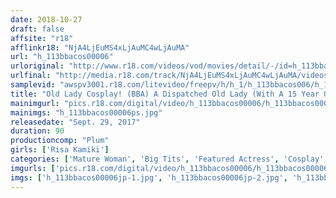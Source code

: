 ```yaml
---
date: 2018-10-27
draft: false
affsite: "r18"
afflinkr18: "NjA4LjEuMS4xLjAuMC4wLjAuMA"
url: "h_113bbacos00006"
urloriginal: "http://www.r18.com/videos/vod/movies/detail/-/id=h_113bbacos00006"
urlfinal: "http://media.r18.com/track/NjA4LjEuMS4xLjAuMC4wLjAuMA/videos/vod/movies/detail/-/id=h_113bbacos00006"
samplevid: "awspv3001.r18.com/litevideo/freepv/h/h_1/h_113bbacos006/h_113bbacos006_dmb_w.mp4"
title: "Old Lady Cosplay! (BBA) A Dispatched Old Lady (With A 15 Year Old High School Age Son) We Had This Old Mama Cosplay As Sa*lor M**n (Mr. Nakata) Risa Kamiki"
mainimgurl: "pics.r18.com/digital/video/h_113bbacos00006/h_113bbacos00006ps.jpg"
mainimgs: "h_113bbacos00006ps.jpg"
releasedate: "Sept. 29, 2017"
duration: 90
productioncomp: "Plum"
girls: ['Risa Kamiki']
categories: ['Mature Woman', 'Big Tits', 'Featured Actress', 'Cosplay', 'Creampie', 'Urination', 'Hi-Def', 'Sale (limited time)']
imgurls: ['pics.r18.com/digital/video/h_113bbacos00006/h_113bbacos00006jp-1.jpg', 'pics.r18.com/digital/video/h_113bbacos00006/h_113bbacos00006jp-2.jpg', 'pics.r18.com/digital/video/h_113bbacos00006/h_113bbacos00006jp-3.jpg', 'pics.r18.com/digital/video/h_113bbacos00006/h_113bbacos00006jp-4.jpg', 'pics.r18.com/digital/video/h_113bbacos00006/h_113bbacos00006jp-5.jpg', 'pics.r18.com/digital/video/h_113bbacos00006/h_113bbacos00006jp-6.jpg', 'pics.r18.com/digital/video/h_113bbacos00006/h_113bbacos00006jp-7.jpg', 'pics.r18.com/digital/video/h_113bbacos00006/h_113bbacos00006jp-8.jpg', 'pics.r18.com/digital/video/h_113bbacos00006/h_113bbacos00006jp-9.jpg', 'pics.r18.com/digital/video/h_113bbacos00006/h_113bbacos00006jp-10.jpg', 'pics.r18.com/digital/video/h_113bbacos00006/h_113bbacos00006jp-11.jpg', 'pics.r18.com/digital/video/h_113bbacos00006/h_113bbacos00006jp-12.jpg', 'pics.r18.com/digital/video/h_113bbacos00006/h_113bbacos00006jp-13.jpg', 'pics.r18.com/digital/video/h_113bbacos00006/h_113bbacos00006jp-14.jpg', 'pics.r18.com/digital/video/h_113bbacos00006/h_113bbacos00006jp-15.jpg', 'pics.r18.com/digital/video/h_113bbacos00006/h_113bbacos00006jp-16.jpg', 'pics.r18.com/digital/video/h_113bbacos00006/h_113bbacos00006jp-17.jpg', 'pics.r18.com/digital/video/h_113bbacos00006/h_113bbacos00006jp-18.jpg', 'pics.r18.com/digital/video/h_113bbacos00006/h_113bbacos00006jp-19.jpg', 'pics.r18.com/digital/video/h_113bbacos00006/h_113bbacos00006jp-20.jpg']
imgs: ['h_113bbacos00006jp-1.jpg', 'h_113bbacos00006jp-2.jpg', 'h_113bbacos00006jp-3.jpg', 'h_113bbacos00006jp-4.jpg', 'h_113bbacos00006jp-5.jpg', 'h_113bbacos00006jp-6.jpg', 'h_113bbacos00006jp-7.jpg', 'h_113bbacos00006jp-8.jpg', 'h_113bbacos00006jp-9.jpg', 'h_113bbacos00006jp-10.jpg', 'h_113bbacos00006jp-11.jpg', 'h_113bbacos00006jp-12.jpg', 'h_113bbacos00006jp-13.jpg', 'h_113bbacos00006jp-14.jpg', 'h_113bbacos00006jp-15.jpg', 'h_113bbacos00006jp-16.jpg', 'h_113bbacos00006jp-17.jpg', 'h_113bbacos00006jp-18.jpg', 'h_113bbacos00006jp-19.jpg', 'h_113bbacos00006jp-20.jpg']
---
```

